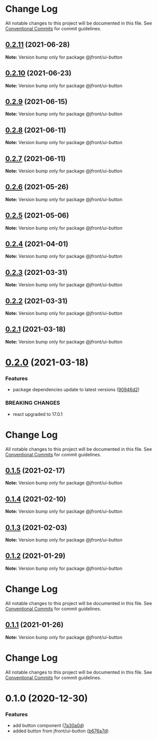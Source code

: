 # Change Log

All notable changes to this project will be documented in this file.
See [Conventional Commits](https://conventionalcommits.org) for commit guidelines.

## [0.2.11](https://github.com/Jepria/jfront-ui/compare/@jfront/ui-button@0.2.10...@jfront/ui-button@0.2.11) (2021-06-28)

**Note:** Version bump only for package @jfront/ui-button





## [0.2.10](https://github.com/Jepria/jfront-ui/compare/@jfront/ui-button@0.2.9...@jfront/ui-button@0.2.10) (2021-06-23)

**Note:** Version bump only for package @jfront/ui-button





## [0.2.9](https://github.com/Jepria/jfront-ui/compare/@jfront/ui-button@0.2.8...@jfront/ui-button@0.2.9) (2021-06-15)

**Note:** Version bump only for package @jfront/ui-button





## [0.2.8](https://github.com/Jepria/jfront-ui/compare/@jfront/ui-button@0.2.7...@jfront/ui-button@0.2.8) (2021-06-11)

**Note:** Version bump only for package @jfront/ui-button





## [0.2.7](https://github.com/Jepria/jfront-ui/compare/@jfront/ui-button@0.2.6...@jfront/ui-button@0.2.7) (2021-06-11)

**Note:** Version bump only for package @jfront/ui-button





## [0.2.6](https://github.com/Jepria/jfront-ui/compare/@jfront/ui-button@0.2.5...@jfront/ui-button@0.2.6) (2021-05-26)

**Note:** Version bump only for package @jfront/ui-button





## [0.2.5](https://github.com/Jepria/jfront-ui/compare/@jfront/ui-button@0.2.4...@jfront/ui-button@0.2.5) (2021-05-06)

**Note:** Version bump only for package @jfront/ui-button





## [0.2.4](https://github.com/Jepria/jfront-ui/compare/@jfront/ui-button@0.2.3...@jfront/ui-button@0.2.4) (2021-04-01)

**Note:** Version bump only for package @jfront/ui-button





## [0.2.3](https://github.com/Jepria/jfront-ui/compare/@jfront/ui-button@0.2.2...@jfront/ui-button@0.2.3) (2021-03-31)

**Note:** Version bump only for package @jfront/ui-button





## [0.2.2](https://github.com/Jepria/jfront-ui/compare/@jfront/ui-button@0.2.1...@jfront/ui-button@0.2.2) (2021-03-31)

**Note:** Version bump only for package @jfront/ui-button





## [0.2.1](https://github.com/Jepria/jfront-ui/compare/@jfront/ui-button@0.2.0...@jfront/ui-button@0.2.1) (2021-03-18)

**Note:** Version bump only for package @jfront/ui-button





# [0.2.0](https://github.com/Jepria/jfront-ui/compare/@jfront/ui-button@0.1.5...@jfront/ui-button@0.2.0) (2021-03-18)


### Features

* package dependencies update to latest versions ([90946d2](https://github.com/Jepria/jfront-ui/commit/90946d25fcb08fc77e4b143567963682f8ff3d2b))


### BREAKING CHANGES

* react upgraded to 17.0.1





# Change Log

All notable changes to this project will be documented in this file. See
[Conventional Commits](https://conventionalcommits.org) for commit guidelines.

## [0.1.5](https://github.com/Jepria/jfront-ui/compare/@jfront/ui-button@0.1.4...@jfront/ui-button@0.1.5) (2021-02-17)

**Note:** Version bump only for package @jfront/ui-button

## [0.1.4](https://github.com/Jepria/jfront-ui/compare/@jfront/ui-button@0.1.3...@jfront/ui-button@0.1.4) (2021-02-10)

**Note:** Version bump only for package @jfront/ui-button

## [0.1.3](https://github.com/Jepria/jfront-ui/compare/@jfront/ui-button@0.1.2...@jfront/ui-button@0.1.3) (2021-02-03)

**Note:** Version bump only for package @jfront/ui-button

## [0.1.2](https://github.com/Jepria/jfront-ui/compare/@jfront/ui-button@0.1.1...@jfront/ui-button@0.1.2) (2021-01-29)

**Note:** Version bump only for package @jfront/ui-button

# Change Log

All notable changes to this project will be documented in this file. See
[Conventional Commits](https://conventionalcommits.org) for commit guidelines.

## [0.1.1](https://github.com/Jepria/jfront-ui/compare/@jfront/ui-button@0.1.0...@jfront/ui-button@0.1.1) (2021-01-26)

**Note:** Version bump only for package @jfront/ui-button

# Change Log

All notable changes to this project will be documented in this file. See
[Conventional Commits](https://conventionalcommits.org) for commit guidelines.

# 0.1.0 (2020-12-30)

### Features

- add button component
  ([7a30a0d](https://github.com/Jepria/jfront-ui/commit/7a30a0d6823a1a705dfef9cd145e3ba7cf26f919))
- added button from jfront/ui-button
  ([b676a7d](https://github.com/Jepria/jfront-ui/commit/b676a7d6e6e3d6ad4ed039384a0bc4485ea2c7ae))
